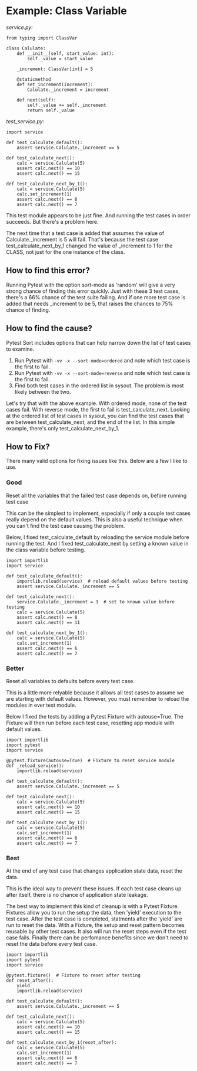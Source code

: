 # Example: Class Variable

_service.py:_
```python3
from typing import ClassVar

class Calulate:
    def __init__(self, start_value: int):
        self._value = start_value

    _increment: ClassVar[int] = 5

    @staticmethod
    def set_increment(increment):
        Calulate._increment = increment

    def next(self):
        self._value += self._increment
        return self._value
```

_test_service.py:_
```python3
import service

def test_calculate_default():
    assert service.Calulate._increment == 5

def test_calculate_next():
    calc = service.Calulate(5)
    assert calc.next() == 10
    assert calc.next() == 15

def test_calculate_next_by_1():
    calc = service.Calulate(5)
    calc.set_increment(1)
    assert calc.next() == 6
    assert calc.next() == 7
```

This test module appears to be just fine.
And running the test cases in order succeeds.
But there's a problem here.

The next time that a test case is added that assumes the value of Calculate._increment is 5 will fail.
That's because the test case test_calculate_next_by_1 changed the value of _increment to 1 for the CLASS, not just for the one instance of the class.

## How to find this error?

Running Pytest with the option sort-mode as 'random' will give a very strong chance of finding this error quickly.  Just with these 3 test cases, there's a 66% chance of the test suite failing.  And if one more test case is added that needs _increment to be 5, that raises the chances to 75% chance of finding.

## How to find the cause?

Pytest Sort includes options that can help narrow down the list of test cases to examine.

1. Run Pytest with `-vv -x --sort-mode=ordered` and note which test case is the first to fail.
2. Run Pytest with `-vv -x --sort-mode=reverse` and note which test case is the first to fail.
3. Find both test cases in the ordered list in sysout.  The problem is most likely between the two.

Let's try that with the above example.
With ordered mode, none of the test cases fail.
With reverse mode, the first to fail is test_calculate_next.
Looking at the ordered list of test cases in sysout, you can find the test cases that are between test_calculate_next, and the end of the list.
In this simple example, there's only test_calculate_next_by_1.

## How to Fix?

There many valid options for fixing issues like this.  Below are a few I like to use.

### Good

Reset all the variables that the failed test case depends on, before running test case

This can be the simplest to implement, especially if only a couple test cases really depend on the default values.
This is also a useful technique when you can't find the test case causing the problem.

Below, I fixed test_calculate_default by reloading the service module before running the test.
And I fixed test_calculate_next by setting a known value in the class variable before testing.

```python3
import importlib
import service

def test_calculate_default():
    importlib.reload(service)  # reload default values before testing
    assert service.Calulate._increment == 5

def test_calculate_next():
    service.Calulate._increment = 3  # set to known value before testing
    calc = service.Calulate(5)
    assert calc.next() == 8
    assert calc.next() == 11

def test_calculate_next_by_1():
    calc = service.Calulate(5)
    calc.set_increment(1)
    assert calc.next() == 6
    assert calc.next() == 7

```

### Better

Reset all variables to defaults before every test case.

This is a little more relyable because it allows all test cases to assume we are starting with default values.
However, you must remember to reload the modules in ever test module.

Below I fixed the tests by adding a Pytest Fixture with autouse=True.
The Fixture will then run before each test case, resetting app module with default values.

```python3
import importlib
import pytest
import service

@pytest.fixture(autouse=True)  # Fixture to reset service module
def _reload_service():
    importlib.reload(service)

def test_calculate_default():
    assert service.Calulate._increment == 5

def test_calculate_next():
    calc = service.Calulate(5)
    assert calc.next() == 10
    assert calc.next() == 15

def test_calculate_next_by_1():
    calc = service.Calulate(5)
    calc.set_increment(1)
    assert calc.next() == 6
    assert calc.next() == 7
```

### Best

At the end of any test case that changes application state data, reset the data.

This is the ideal way to prevent these issues.
If each test case cleans up after itself, there is no chance of application state leakage.

The best way to implement this kind of cleanup is with a Pytest Fixture.
Fixtures allow you to run the setup the data, then 'yield' execution to the test case.
After the test case is completed, statments after the 'yield' are run to reset the data.
With a Fixture, the setup and reset pattern becomes reusable by other test cases.
It also will run the reset steps even if the test case fails.
Finally there can be perfomance benefits since we don't need to reset the data before every test case.

```python3
import importlib
import pytest
import service

@pytest.fixture()  # Fixture to reset after testing
def reset_after():
    yield
    importlib.reload(service)

def test_calculate_default():
    assert service.Calulate._increment == 5

def test_calculate_next():
    calc = service.Calulate(5)
    assert calc.next() == 10
    assert calc.next() == 15

def test_calculate_next_by_1(reset_after):
    calc = service.Calulate(5)
    calc.set_increment(1)
    assert calc.next() == 6
    assert calc.next() == 7
```